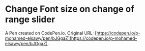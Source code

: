 # Change Font size on change of range slider

A Pen created on CodePen.io. Original URL: [https://codepen.io/p-mohamed-elsawy/pen/bJGgaZ](https://codepen.io/p-mohamed-elsawy/pen/bJGgaZ).


